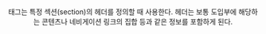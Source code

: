 
<header>태그는 특정 섹션(section)의 헤더를 정의할 때 사용한다. 
헤더는 보통 도입부에 해당하는 콘텐츠나 네비게이션 링크의 집합 등과 같은 정보를 포함하게 된다.
